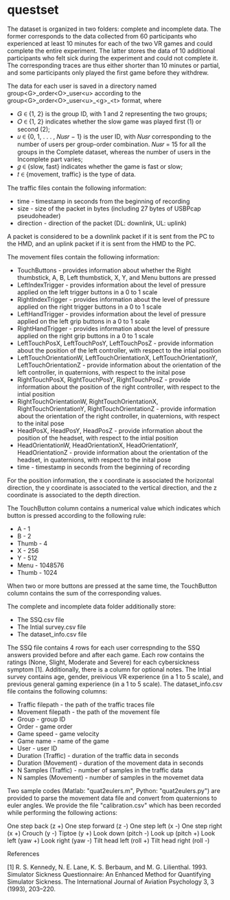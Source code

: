 # questset

The dataset is organized in two folders: complete and incomplete data. 
The former corresponds to the data collected from 60 participants who experienced at least 10 minutes for each of the two VR games and could complete the entire experiment.
The latter stores the data of 10 additional participants who felt sick during the experiment and could not complete it.
The corresponding traces are thus either shorter than 10 minutes or partial, and some participants only played the first game before they withdrew. 

The data for each user is saved in a directory named group\<G\>\_order\<O\>\_user\<u\> according to the group\<G\>\_order\<O\>\_user\<u\>\_\<g\>\_\<t\> format, where

* 𝐺 ∈ {1, 2} is the group ID, with 1 and 2 representing the two groups;
* 𝑂 ∈ {1, 2} indicates whether the slow game was played first (1) or second (2);
* 𝑢 ∈ {0, 1, . . . , 𝑁𝑢𝑠𝑟 − 1} is the user ID, with 𝑁𝑢𝑠𝑟 corresponding to the number of users per group-order combination. 𝑁𝑢𝑠𝑟 = 15 for all the groups in the Complete dataset, whereas the number of users in the Incomplete part varies;
* 𝑔 ∈ {slow, fast} indicates whether the game is fast or slow;
* 𝑡 ∈ {movement, traffic} is the type of data.

The traffic files contain the following information:

* time - timestamp in seconds from the beginning of recording
* size - size of the packet in bytes (including 27 bytes of USBPcap pseudoheader)
* direction - direction of the packet (DL: downlink, UL: uplink)

A packet is considered to be a downlink packet if it is sent from the PC to the HMD, and an uplink packet if it is sent from the HMD to the PC.

The movement files contain the following information: 

* TouchButtons - provides information about whether the  Right thumbstick, A, B, Left thumbstick, X, Y, and Menu buttons are pressed
* LeftIndexTrigger - provides information about the level of pressure applied on the left trigger buttons in a 0 to 1 scale
* RightIndexTrigger - provides information about the level of pressure applied on the right trigger buttons in a 0 to 1 scale
* LeftHandTrigger - provides information about the level of pressure applied on the left grip buttons in a 0 to 1 scale
* RightHandTrigger - provides information about the level of pressure applied on the right grip buttons in a 0 to 1 scale
* LeftTouchPosX, LeftTouchPosY, LeftTouchPosZ - provide information about the position of the left controller, with respect to the intial position
* LeftTouchOrientationW, LeftTouchOrientationX, LeftTouchOrientationY, LeftTouchOrientationZ - provide information about the orientation of the left controller, in quaternions, with respect to the inital pose
* RightTouchPosX, RightTouchPosY, RightTouchPosZ - provide information about the position of the right controller, with respect to the intial position
* RightTouchOrientationW, RightTouchOrientationX, RightTouchOrientationY, RightTouchOrientationZ - provide information about the orientation of the right controller, in quaternions, with respect to the inital pose
* HeadPosX, HeadPosY, HeadPosZ - provide information about the position of the headset, with respect to the intial position
* HeadOrientationW, HeadOrientationX, HeadOrientationY, HeadOrientationZ - provide information about the orientation of the headset, in quaternions, with respect to the inital pose
* time - timestamp in seconds from the beginning of recording 

For the position information, the x coordinate is associated the horizontal direction, the y coordinate is associated to the vertical direction, and the z coordinate is associated to the depth direction.

The TouchButton column contains a numerical value which indicates which button is pressed according to the following rule:

* A - 1
* B - 2
* Thumb - 4
* X - 256
* Y - 512
* Menu - 1048576
* Thumb - 1024

When two or more buttons are pressed at the same time, the TouchButton column contains the sum of the corresponding values.

The complete and incomplete data folder additionally store:

* The SSQ.csv file
* The Intial survey.csv file
* The dataset_info.csv file

The SSQ file contains 4 rows for each user correspnding to the SSQ answers provided before and after each game. Each row contains the ratings (None, Slight, Moderate and Severe) for each cybersickness symptom [1]. Additionally, there is a column for optional notes.
The Intial survey contains age, gender, preivious VR experience (in a 1 to 5 scale), and previous general gaming experience (in a 1 to 5 scale).
The dataset_info.csv file contains the following columns:

* Traffic filepath - the path of the traffic traces file
* Movement filepath - the path of the movement file
* Group - group ID
* Order - game order
* Game speed - game velocity
* Game name - name of the game
* User - user ID
* Duration (Traffic) - duration of the traffic data in seconds
* Duration (Movement) - duration of the movement data in seconds
* N Samples (Traffic) - number of samples in the traffic data
* N samples (Movement) - number of samples in the movemet data

Two sample codes (Matlab: "quat2eulers.m", Python: "quat2eulers.py") are provided to parse the movement data file and convert from quaternions to euler angles.
We provide the file "calibration.csv" which has been recorded while performing the following actions:

One step back (z +)
One step forward (z -)
One step left (x -)
One step right (x +)
Crouch (y -)
Tiptoe (y +)
Look down (pitch -)
Look up (pitch +)
Look left (yaw +)
Look right (yaw -)
Tilt head left (roll +)
Tilt head right (roll -)

References

[1] R. S. Kennedy, N. E. Lane, K. S. Berbaum, and M. G. Lilienthal. 1993. Simulator Sickness Questionnaire: An Enhanced Method for Quantifying Simulator Sickness. The International Journal of Aviation Psychology 3, 3 (1993), 203–220.
